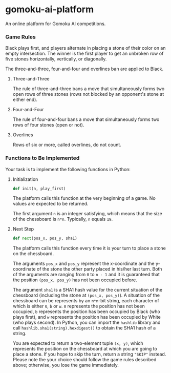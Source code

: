 # gomoku-ai-platform

An online platform for Gomoku AI competitions.

### Game Rules

Black plays first, and players alternate in placing a stone of their color on an empty intersection. The winner is the first player to get an unbroken row of five stones horizontally, vertically, or diagonally.

The three-and-three, four-and-four and overlines ban are applied to Black.

1. Three-and-Three
   
   The rule of three-and-three bans a move that simultaneously forms two open rows of three stones (rows not blocked by an opponent's stone at either end).
   
2. Four-and-Four
   
   The rule of four-and-four bans a move that simultaneously forms two rows of four stones (open or not).
   
3. Overlines
   
   Rows of six or more, called overlines, do not count.

### Functions to Be Implemented

Your task is to implement the following functions in Python:

1. Initialization
   
   ``` python
   def init(n, play_first)
   ```
   
   The platform calls this function at the very beginning of a game. No values are expected to be returned.
   
   The first argument `n` is an integer satisfying, which means that the size of the chessboard is `n*n`. Typically, `n` equals `19`.
   
2. Next Step
   
   ``` python
   def next(pos_x, pos_y, sha1)
   ```
   
   The platform calls this function every time it is your turn to place a stone on the chessboard.
   
   The arguments `pos_x` and `pos_y` represent the x-coordinate and the y-coordinate of the stone the other party placed in his/her last turn. Both of the arguments are ranging from `0` to `n - 1` and it is guaranteed that the position `(pos_x, pos_y)` has not been occupied before.
   
   The argument `sha1` is a SHA1 hash value for the current situation of the chessboard (including the stone at `(pos_x, pos_y)`). A situation of the chessboard can be represents by an `n*n`-bit string, each character of which is either `0`, `b` or `w`. `0` represents the position has not been occupied, `b` represents the position has been occupied by Black (who plays first), and `w` represents the position has been occupied by White (who plays second). In Python, you can import the `hashlib` library and call `hashlib.sha1(string).hexdigest()` to obtain the SHA1 hash of a string.
   
   You are expected to return a two-element tuple `(x, y)`, which represents the position on the chessboard at which you are going to place a stone. If you hope to skip the turn, return a string `"SKIP"` instead. Please note the your choice should follow the game rules described above; otherwise, you lose the game immediately.
